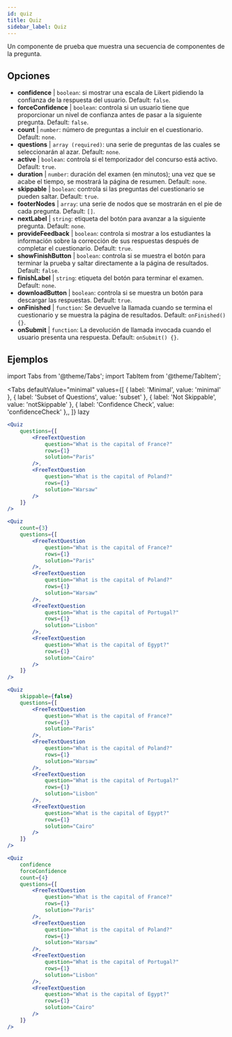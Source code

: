 ```yaml
---
id: quiz 
title: Quiz
sidebar_label: Quiz
---
```


Un componente de prueba que muestra una secuencia de componentes de la pregunta.

## Opciones

* __confidence__ | `boolean`: si mostrar una escala de Likert pidiendo la confianza de la respuesta del usuario. Default: `false`.
* __forceConfidence__ | `boolean`: controla si un usuario tiene que proporcionar un nivel de confianza antes de pasar a la siguiente pregunta. Default: `false`.
* __count__ | `number`: número de preguntas a incluir en el cuestionario. Default: `none`.
* __questions__ | `array (required)`: una serie de preguntas de las cuales se seleccionarán al azar. Default: `none`.
* __active__ | `boolean`: controla si el temporizador del concurso está activo. Default: `true`.
* __duration__ | `number`: duración del examen (en minutos); una vez que se acabe el tiempo, se mostrará la página de resumen. Default: `none`.
* __skippable__ | `boolean`: controla si las preguntas del cuestionario se pueden saltar. Default: `true`.
* __footerNodes__ | `array`: una serie de nodos que se mostrarán en el pie de cada pregunta. Default: `[]`.
* __nextLabel__ | `string`: etiqueta del botón para avanzar a la siguiente pregunta. Default: `none`.
* __provideFeedback__ | `boolean`: controla si mostrar a los estudiantes la información sobre la corrección de sus respuestas después de completar el cuestionario. Default: `true`.
* __showFinishButton__ | `boolean`: controla si se muestra el botón para terminar la prueba y saltar directamente a la página de resultados. Default: `false`.
* __finishLabel__ | `string`: etiqueta del botón para terminar el examen. Default: `none`.
* __downloadButton__ | `boolean`: controla si se muestra un botón para descargar las respuestas. Default: `true`.
* __onFinished__ | `function`: Se devuelve la llamada cuando se termina el cuestionario y se muestra la página de resultados. Default: `onFinished() {}`.
* __onSubmit__ | `function`: La devolución de llamada invocada cuando el usuario presenta una respuesta. Default: `onSubmit() {}`.


## Ejemplos

import Tabs from '@theme/Tabs';
import TabItem from '@theme/TabItem';

<Tabs
    defaultValue="minimal"
    values={[
        { label: 'Minimal', value: 'minimal' },
        { label: 'Subset of Questions', value: 'subset' },
        { label: 'Not Skippable', value: 'notSkippable' },
        { label: 'Confidence Check', value: 'confidenceCheck' },,
    ]}
    lazy
>

<TabItem value="minimal">

```jsx live
<Quiz
    questions={[
        <FreeTextQuestion 
            question="What is the capital of France?" 
            rows={1} 
            solution="Paris" 
        />,
        <FreeTextQuestion 
            question="What is the capital of Poland?" 
            rows={1} 
            solution="Warsaw" 
        />
    ]}
/>
```
</TabItem>

<TabItem value="subset">

```jsx live
<Quiz
    count={3}
    questions={[
        <FreeTextQuestion 
            question="What is the capital of France?" 
            rows={1} 
            solution="Paris" 
        />,
        <FreeTextQuestion 
            question="What is the capital of Poland?" 
            rows={1} 
            solution="Warsaw" 
        />,
        <FreeTextQuestion 
            question="What is the capital of Portugal?" 
            rows={1} 
            solution="Lisbon" 
        />,     
        <FreeTextQuestion 
            question="What is the capital of Egypt?" 
            rows={1} 
            solution="Cairo" 
        />
    ]}
/>
```
</TabItem>

<TabItem value="notSkippable" >

```jsx live
<Quiz
    skippable={false}
    questions={[
        <FreeTextQuestion 
            question="What is the capital of France?" 
            rows={1} 
            solution="Paris" 
        />,
        <FreeTextQuestion 
            question="What is the capital of Poland?" 
            rows={1} 
            solution="Warsaw" 
        />,
        <FreeTextQuestion 
            question="What is the capital of Portugal?" 
            rows={1} 
            solution="Lisbon" 
        />,     
        <FreeTextQuestion 
            question="What is the capital of Egypt?" 
            rows={1} 
            solution="Cairo" 
        />
    ]}
/>
```
</TabItem>

<TabItem value="confidenceCheck">

```jsx live
<Quiz
    confidence
    forceConfidence
    count={4}
    questions={[
        <FreeTextQuestion 
            question="What is the capital of France?" 
            rows={1} 
            solution="Paris" 
        />,
        <FreeTextQuestion 
            question="What is the capital of Poland?" 
            rows={1} 
            solution="Warsaw" 
        />,
        <FreeTextQuestion 
            question="What is the capital of Portugal?" 
            rows={1} 
            solution="Lisbon" 
        />,     
        <FreeTextQuestion 
            question="What is the capital of Egypt?" 
            rows={1} 
            solution="Cairo" 
        />
    ]}
/>
```
</TabItem>

</Tabs>
